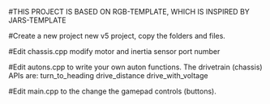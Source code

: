 #THIS PROJECT IS BASED ON RGB-TEMPLATE, WHICH IS INSPIRED BY JARS-TEMPLATE

#Create a new project
new v5 project, copy the folders and files.

#Edit chassis.cpp
modify motor and inertia sensor port number

#Edit autons.cpp to write your own auton functions. 
The drivetrain (chassis) APIs are:
turn_to_heading
drive_distance
drive_with_voltage

#Edit main.cpp to the change the gamepad controls (buttons).